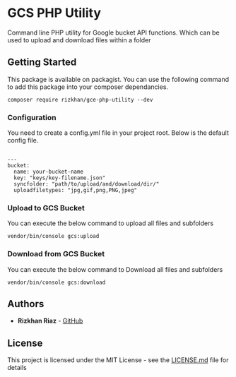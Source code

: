 # GCS PHP Utility

Command line PHP utility for Google bucket API functions. Which can be used to upload and download files within a folder

## Getting Started

This package is available on packagist. You can use the following command to add this package into your composer dependancies.

``` composer require rizkhan/gce-php-utility --dev ```

### Configuration

You need to create a config.yml file in your project root. Below is the default config file.

```

---
bucket:
  name: your-bucket-name
  key: "keys/key-filename.json"
  syncfolder: "path/to/upload/and/download/dir/"
  uploadfiletypes: "jpg,gif,png,PNG,jpeg"

```

### Upload to GCS Bucket

You can execute the below command to upload all files and subfolders

``` vendor/bin/console gcs:upload ```

### Download from GCS Bucket

You can execute the below command to Download all files and subfolders

``` vendor/bin/console gcs:download ```

## Authors

* **Rizkhan Riaz** - 
[GitHub](https://github.com/rizkhanriaz)


## License

This project is licensed under the MIT License - see the [LICENSE.md](LICENSE.md) file for details
